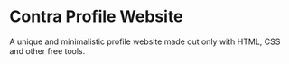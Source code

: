 # Contra Profile Website
A unique and minimalistic profile website made out only with HTML, CSS and other free tools.
